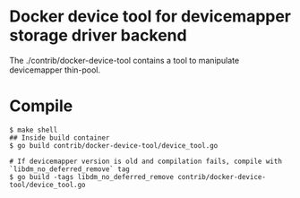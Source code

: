 Docker device tool for devicemapper storage driver backend
===================

The ./contrib/docker-device-tool contains a tool to manipulate devicemapper thin-pool.

Compile
========

    $ make shell
    ## Inside build container
    $ go build contrib/docker-device-tool/device_tool.go

    # If devicemapper version is old and compilation fails, compile with `libdm_no_deferred_remove` tag
    $ go build -tags libdm_no_deferred_remove contrib/docker-device-tool/device_tool.go

